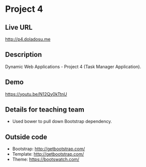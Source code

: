 # Project 4

## Live URL
<http://p4.doladosu.me>

## Description
Dynamic Web Applications - Project 4 (Task Manager Application).

## Demo
<https://youtu.be/N12Qy0kTtnU>

## Details for teaching team
* Used bower to pull down Bootstrap dependency.

## Outside code
* Bootstrap: http://getbootstrap.com/
* Template: http://getbootstrap.com/
* Theme: https://bootswatch.com/
